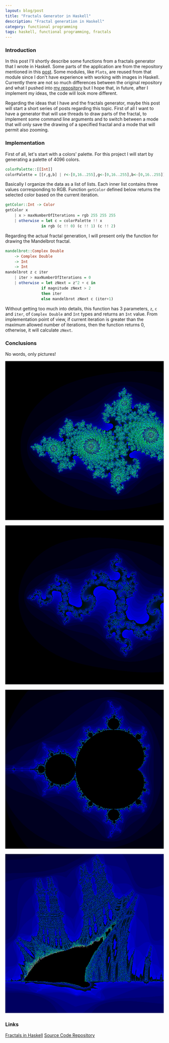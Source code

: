 ```yaml
---
layout: blog/post
title: "Fractals Generator in Haskell"
description: "Fractal generation in Haskell"
category: functional programming
tags: haskell, functional programming, fractals
---
```


### Introduction

In this post I'll shortly describe some functions from a fractals generator that I wrote in Haskell. Some parts of the application are from the repository mentioned in this [post][1]. Some modules, like `Plots`, are reused from that module since I don't have experience with working with images in Haskell.
Currently there are not so much differences between the original repository and what I pushed into [my repository][2] but I hope that, in future, after I implement my ideas, the code will look more different. 

Regarding the ideas that I have and the fractals generator, maybe this post will start a short series of posts regarding this topic. First of all I want to have a generator that will use threads to draw parts of the fractal, to implement some command line arguments and to switch between a mode that will only save the drawing of a specified fractal and a mode that will permit also zooming.

### Implementation

First of all, let's start with a colors' palette. For this project I will start by generating a palette of 4096 colors. 

```haskell
colorPalette::[[Int]]
colorPalette = [[r,g,b] | r<-[0,16..255],g<-[0,16..255],b<-[0,16..255]]
```

Basically I organize the data as a list of lists. Each inner list contains three values corresponding to RGB. Function `getColor` defined below returns the selected color based on the current iteration.

```haskell
getColor::Int -> Color
getColor x
    | x > maxNumberOfIterations = rgb 255 255 255
    | otherwise = let c = colorPalette !! x
                in rgb (c !! 0) (c !! 1) (c !! 2)
```

Regarding the actual fractal generation, I will present only the function for drawing the Mandelbrot fractal.

```haskell
mandelbrot::Complex Double
    -> Complex Double
    -> Int
    -> Int
mandelbrot z c iter
    | iter > maxNumberOfIterations = 0
    | otherwise = let zNext = z^2 + c in
                if magnitude zNext > 2
                then iter
                else mandelbrot zNext c (iter+1)
```
Without getting too much into details, this function has 3 parameters, `z`, `c` and `iter`, of `Complex Double` and `Int` types and returns an `Int` value. From implementation point of view, if current iteration is greater than the maximum allowed number of iterations, then the function returns 0, otherwise, it will calculate `zNext`.

### Conclusions

No words, only pictures!

![Julia Fractal][img_julia]

![Julia Fractal][img_julia2]

![Mandelbrot Fractal][img_mandelbrot]

![Burning Ship Fractal][img_ship]

### Links

[Fractals in Haskell][1]
[Source Code Repository][2]

[img_julia]:/blog/resources/julia.png "Julia fractal"
[img_julia2]:/blog/resources/julia2.png "Julia fractal"
[img_mandelbrot]:/blog/resources/mandelbrot.png "Mandelbrot fractal"
[img_ship]:/blog/resources/ship.png "Burning Ship fractal"

[1]: https://gregheartsfield.com/fractal-hs/

[2]: https://github.com/ardeleanasm/project-fractals
